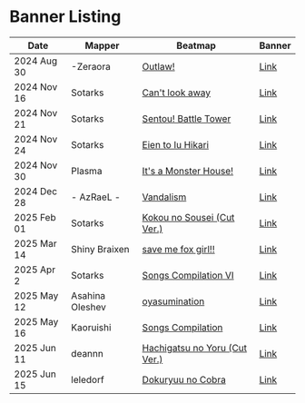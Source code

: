 # Banner Listing

| Date | Mapper | Beatmap | Banner |
| --- | --- | --- | --- |
| 2024 Aug 30 | -Zeraora | [Outlaw!](https://osu.ppy.sh/beatmapsets/777946) | [Link](./-Zeraora/outlaw.webp) |
| 2024 Nov 16 | Sotarks | [Can't look away](https://osu.ppy.sh/beatmapsets/2274433) | [Link](./Sotarks/) |
| 2024 Nov 21 | Sotarks | [Sentou! Battle Tower](https://osu.ppy.sh/beatmapsets/2276943) | [Link](./Sotarks/sentou_battle_tower.webp) |
| 2024 Nov 24 | Sotarks | [Eien to Iu Hikari](https://osu.ppy.sh/beatmapsets/2283923) | [Link](./Sotarks/eien_to_iu_hikari.webp) |
| 2024 Nov 30 | Plasma | [It's a Monster House!](https://osu.ppy.sh/beatmapsets/2281005) | [Link](./Plasma/monster_house.webp) |
| 2024 Dec 28 | - AzRaeL - | [Vandalism](https://osu.ppy.sh/beatmapsets/2271613) | [Link](./-%20AzRaeL%20-/vandalism.webp) |
| 2025 Feb 01 | Sotarks | [Kokou no Sousei (Cut Ver.)](https://osu.ppy.sh/beatmapsets/2312148) | [Link](./Sotarks/kokou_no_sousei_cut.webp) |
| 2025 Mar 14 | Shiny Braixen | [save me fox girl!!](https://osu.ppy.sh/beatmapsets/2267190) | [Link](./Shiny%20Braixen/save_me_fox_girl.jpg) |
| 2025 Apr 2 | Sotarks | [Songs Compilation VI](https://osu.ppy.sh/beatmapsets/2347113) | [Link](./Sotarks/songs_compilation_vi.webp) |
| 2025 May 12 | Asahina Oleshev | [oyasumination](https://osu.ppy.sh/beatmapsets/2348542) | [Link](./Asahina%20Oleshev/oyasumination.webp) |
| 2025 May 16 | Kaoruishi | [Songs Compilation](https://osu.ppy.sh/beatmapsets/2349134) | [Link](./Kaoruishi/cartoon_sc.webp) |
| 2025 Jun 11 | deannn | [Hachigatsu no Yoru (Cut Ver.)](https://osu.ppy.sh/beatmapsets/2355684) | [Link](./deannn/hachigatsu_no_yoru_cut_ver.gif) |
| 2025 Jun 15 | leledorf | [Dokuryuu no Cobra](https://osu.ppy.sh/beatmapsets/2329714) | [Link](./leledorf/dokuryuu_no_cobra.webp) |